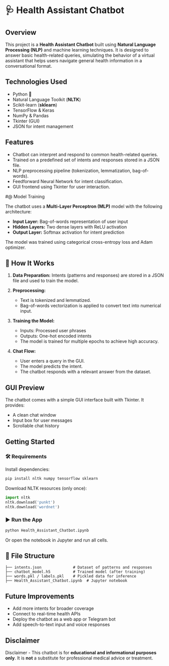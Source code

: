 # 🩺 Health Assistant Chatbot

## Overview

This project is a **Health Assistant Chatbot** built using **Natural Language Processing (NLP)** and machine learning techniques. It is designed to answer basic health-related queries, simulating the behavior of a virtual assistant that helps users navigate general health information in a conversational format.

## Technologies Used

* Python 🐍
* Natural Language Toolkit (**NLTK**)
* Scikit-learn (**sklearn**)
* TensorFlow & Keras
* NumPy & Pandas
* Tkinter (GUI)
* JSON for intent management

## Features

* Chatbot can interpret and respond to common health-related queries.
* Trained on a predefined set of intents and responses stored in a JSON file.
* NLP preprocessing pipeline (tokenization, lemmatization, bag-of-words).
* Feedforward Neural Network for intent classification.
* GUI frontend using Tkinter for user interaction.

#@ Model Training

The chatbot uses a **Multi-Layer Perceptron (MLP)** model with the following architecture:

* **Input Layer:** Bag-of-words representation of user input
* **Hidden Layers:** Two dense layers with ReLU activation
* **Output Layer:** Softmax activation for intent prediction

The model was trained using categorical cross-entropy loss and Adam optimizer.

## 🧰 How It Works

1. **Data Preparation:**
   Intents (patterns and responses) are stored in a JSON file and used to train the model.

2. **Preprocessing:**

   * Text is tokenized and lemmatized.
   * Bag-of-words vectorization is applied to convert text into numerical input.

3. **Training the Model:**

   * Inputs: Processed user phrases
   * Outputs: One-hot encoded intents
   * The model is trained for multiple epochs to achieve high accuracy.

4. **Chat Flow:**

   * User enters a query in the GUI.
   * The model predicts the intent.
   * The chatbot responds with a relevant answer from the dataset.

## GUI Preview

The chatbot comes with a simple GUI interface built with Tkinter. It provides:

* A clean chat window
* Input box for user messages
* Scrollable chat history

## Getting Started

### 🛠 Requirements

Install dependencies:

```bash
pip install nltk numpy tensorflow sklearn
```

Download NLTK resources (only once):

```python
import nltk
nltk.download('punkt')
nltk.download('wordnet')
```

### ▶️ Run the App

```bash
python Health_Assistant_Chatbot.ipynb
```

Or open the notebook in Jupyter and run all cells.

## 📁 File Structure

```
├── intents.json              # Dataset of patterns and responses
├── chatbot_model.h5          # Trained model (after training)
├── words.pkl / labels.pkl    # Pickled data for inference
├── Health_Assistant_Chatbot.ipynb  # Jupyter notebook
```

## Future Improvements

* Add more intents for broader coverage
* Connect to real-time health APIs
* Deploy the chatbot as a web app or Telegram bot
* Add speech-to-text input and voice responses

## Disclaimer

Disclaimer - This chatbot is for **educational and informational purposes only**. It is **not** a substitute for professional medical advice or treatment.


